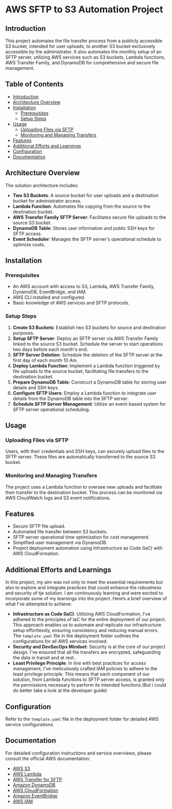 AWS SFTP to S3 Automation Project
=================================

Introduction
------------

This project automates the file transfer process from a publicly accessible S3 bucket, intended for user uploads, to another S3 bucket exclusively accessible by the administrator. It also automates the monthly setup of an SFTP server, utilizing AWS services such as S3 buckets, Lambda functions, AWS Transfer Family, and DynamoDB for comprehensive and secure file management.

Table of Contents
-----------------

*   [Introduction](#introduction)
*   [Architecture Overview](#architecture-overview)
*   [Installation](#installation)
    *   [Prerequisites](#prerequisites)
    *   [Setup Steps](#setup-steps)
*   [Usage](#usage)
    *   [Uploading Files via SFTP](#uploading-files-via-sftp)
    *   [Monitoring and Managing Transfers](#monitoring-and-managing-transfers)
*   [Features](#features)
*   [Additional Efforts and Learnings](#additional-efforts-and-learnings)
*   [Configuration](#configuration)
*   [Documentation](#documentation)

Architecture Overview
---------------------

The solution architecture includes:

*   **Two S3 Buckets**: A source bucket for user uploads and a destination bucket for administrator access.
*   **Lambda Function**: Automates file copying from the source to the destination bucket.
*   **AWS Transfer Family SFTP Server**: Facilitates secure file uploads to the source S3 bucket.
*   **DynamoDB Table**: Stores user information and public SSH keys for SFTP access.
*   **Event Scheduler**: Manages the SFTP server's operational schedule to optimize costs.

Installation
------------

### Prerequisites

*   An AWS account with access to S3, Lambda, AWS Transfer Family, DynamoDB, EventBridge, and IAM.
*   AWS CLI installed and configured.
*   Basic knowledge of AWS services and SFTP protocols.

### Setup Steps

1.  **Create S3 Buckets**: Establish two S3 buckets for source and destination purposes.
2.  **Setup SFTP Server**: Deploy an SFTP server via AWS Transfer Family linked to the source S3 bucket. Schedule the server to start operations two days before each month's end.
3. **SFTP Server Deletion**: Schedule the deletion of the SFTP server at the first day of each month 10 Am.
4.  **Deploy Lambda Function**: Implement a Lambda function triggered by file uploads to the source bucket, facilitating file transfers to the destination bucket.
5.  **Prepare DynamoDB Table**: Construct a DynamoDB table for storing user details and SSH keys.
6.  **Configure SFTP Users**: Employ a Lambda function to integrate user details from the DynamoDB table into the SFTP server.
7.  **Schedule SFTP Server Management**: Utilize an event-based system for SFTP server operational scheduling.

Usage
-----

### Uploading Files via SFTP

Users, with their credentials and SSH keys, can securely upload files to the SFTP server. These files are automatically transferred to the source S3 bucket.

### Monitoring and Managing Transfers

The project uses a Lambda function to oversee new uploads and facilitate their transfer to the destination bucket. This process can be monitored via AWS CloudWatch logs and S3 event notifications.

Features
--------

*   Secure SFTP file upload.
*   Automated file transfer between S3 buckets.
*   SFTP server operational time optimization for cost management.
*   Simplified user management via DynamoDB.
*   Project deployment automation using Infrastructure as Code (IaC) with AWS CloudFormation.

Additional Efforts and Learnings
--------------------------------
In this project, my aim was not only to meet the essential requirements but also to explore and integrate practices that could enhance the robustness and security of tje solution. I am continuously learning and were excited to incorporate some of my learnings into the project. Here’s a brief overview of what I've attempted to achieve:

*   **Infrastructure as Code (IaC)**:  Utilizing AWS CloudFormation, I've adhered to the principles of IaC for the entire deployment of our project. This approach enables us to automate and replicate our infrastructure setup effortlessly, ensuring consistency and reducing manual errors. The `template.yaml` file in the deployment folder outlines the configurations for all AWS services involved.
*   **Security and DevSecOps Mindset**: Security is at the core of our project design. I've ensured that all file transfers are encrypted, safeguarding the data in transit and at rest..
*   **Least Privilege Principle**:  In line with best practices for access management, I've meticulously crafted IAM policies to adhere to the least privilege principle. This means that each component of our solution, from Lambda functions to SFTP server access, is granted only the permissions necessary to perform its intended functions.(But i could do better take a look at the developer guide)

Configuration
-------------

Refer to the `template.yaml` file in the deployment folder for detailed AWS service configurations.

Documentation
-------------

For detailed configuration instructions and service overviews, please consult the official AWS documentation:

*   [AWS S3](https://docs.aws.amazon.com/s3/)
*   [AWS Lambda](https://docs.aws.amazon.com/lambda/)
*   [AWS Transfer for SFTP](https://docs.aws.amazon.com/transfer/latest/userguide/)
*   [Amazon DynamoDB](https://docs.aws.amazon.com/dynamodb/)
*   [AWS CloudFormation](https://docs.aws.amazon.com/cloudformation/)
*   [Amazon EventBridge](https://docs.aws.amazon.com/eventbridge/)
*   [AWS IAM](https://docs.aws.amazon.com/iam/)